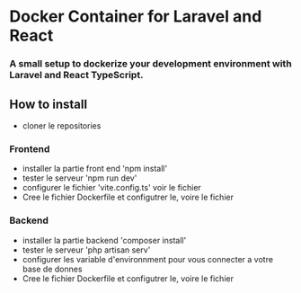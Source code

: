 # Docker Container for Laravel and React

### A small setup to dockerize your development environment with Laravel and React TypeScript.

## How to install

- cloner le repositories

### Frontend

- installer la partie front end 'npm install'
- tester le serveur 'npm run dev'
- configurer le fichier 'vite.config.ts' voir le fichier 
- Cree le fichier Dockerfile et configutrer le, voire le fichier 

### Backend

- installer la partie backend 'composer install'
- tester le serveur 'php artisan serv'
- configurer les variable d'environnment pour vous connecter a votre base de donnes 
- Cree le fichier Dockerfile et configutrer le, voire le fichier 